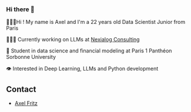 ### Hi there 👋

🙋🏻‍♂️Hi ! My name is Axel and I'm a 22 years old Data Scientist Junior from Paris

👨🏻‍💻 Currently working on LLMs at [Nexialog Consulting](https://www.nexialog.com)

📓 Student in data science and financial modeling at Paris 1 Panthéon Sorbonne University

👁️ Interested in Deep Learning, LLMs and Python development


## Contact
- [Axel Fritz](https://www.linkedin.com/in/axel-fritz-8a0157233/)

<!--
**AxelFritz2/AxelFritz2** is a ✨ _special_ ✨ repository because its `README.md` (this file) appears on your GitHub profile.

Here are some ideas to get you started:

- 🔭 I’m currently working on ...
- 🌱 I’m currently learning ...
- 👯 I’m looking to collaborate on ...
- 🤔 I’m looking for help with ...
- 💬 Ask me about ...
- 📫 How to reach me: ...
- 😄 Pronouns: ...
- ⚡ Fun fact: ...
-->

